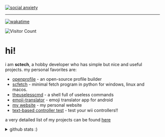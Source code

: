 [![social anxiety](https://socialanxiety.vr.lt/banner.png)](https://socialanxiety.vr.lt)
<hr>
<p><a href="https://wakatime.com/@7dfbf33e-5d18-47f8-a436-063b5f5bece2"><img src="https://wakatime.com/badge/user/7dfbf33e-5d18-47f8-a436-063b5f5bece2.svg" alt="wakatime"></a></p>

![Visitor Count](https://profile-counter.glitch.me/sctech-tr/count.svg)
# hi!
i am **sctech**, a hobby developer who has simple but nice and useful projects. my personal favorites are:  

- <a href="https://github.com/openprofileproject/openprofile">openprofile</a> - an open-source profile builder  
- <a href="https://github.com/sctech-tr/scfetch">scfetch</a> - minimal fetch program in python for windows, linux and macos.
- <a href="https://github.com/sctech-tr/uselesscmd">theuselesscmd</a> - a shell full of useless commands  
- <a href="https://github.com/sctech-tr/emoji-translator">emoji-translator</a> - emoji translator app for android
- <a href="https://github.com/sctech-tr/website">my website</a> - my personal website 
- <a href="https://github.com/sctech-tr/tbct-wii">text-based controller test</a> - test your wii controllers!!

a very detailed list of my projects can be found <a href="projects.md">here</a>
<details>
  <summary>github stats :)</summary>
<p><img src="https://github-readme-stats.vercel.app/api?username=sctech-tr&amp;show_icons=true&amp;theme=synthwave&amp;show=reviews,discussions_started,discussions_answered,prs_merged,prs_merged_percentage&hide_border=true" alt="Stats"></p>
<p><img src="https://github-readme-stats.vercel.app/api/top-langs/?username=sctech-tr&amp;layout=compact&amp;langs_count=100&amp;theme=synthwave&hide_border=true" alt="Top Langs stat"></p>
</details>
